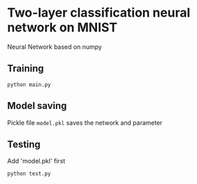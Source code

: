 # Two-layer classification neural network on MNIST
Neural Network based on numpy
## Training 
```
python main.py
```
## Model saving
Pickle file `model.pkl` saves the network and parameter
## Testing
Add 'model.pkl' first
```
python test.py
```

